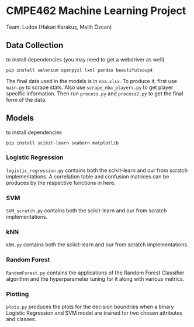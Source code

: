 # CMPE462 Machine Learning Project

Team: Ludos (Hakan Karakuş, Melih Özcan)

## Data Collection

to install dependencies (you may need to get a webdriver as well)

`pip install selenium openpyxl lxml pandas beautifulsoup4`

The final data used in the models is in `nba.xlsx`. To produce it, first use `main.py` to scrape stats. Also use `scrape_nba_players.py` to get player specific information. Then run `process.py` and `process2.py` to get the final form of the data.

## Models

to install dependencies

`pip install scikit-learn seaborn matplotlib`

### Logistic Regression

`logistic_regression.py` contains both the scikit-learn and our from scratch implementations. A correlation table and confusion matrices can be produces by the respective functions in here.

### SVM

`SVM_scratch.py` contains both the scikit-learn and our from scratch implementations. 

### kNN

`kNN.py` contains both the scikit-learn and our from scratch implementations. 

### Random Forest

`RandomForest.py` contains the applications of the Random Forest Classifier algorithm and the hyperparameter tuning for it along with various metrics.

### Plotting

`plots.py` produces the plots for the decision boundries when a binary Logistic Regression and SVM model are trained for two chosen attributes and classes. 


